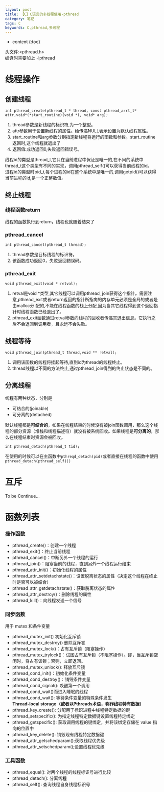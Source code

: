 ```yaml
---
layout: post
title: 【C】C语言的多线程使用-pthread
category: 笔记
tags: C
keywords: C,pthread,多线程
---
```


* content
{:toc}

头文件:<pthread.h>  
编译时需要加上 -lpthread
# 线程操作
## 创建线程
```
int pthread_create(pthread_t * thread, const pthread_arrt_t* attr,void*(*start_routine)(void *), void* arg);
```
1. thread参数是新线程的标识符,为一个整型。
2. attr参数用于设置新线程的属性。给传递NULL表示设置为默认线程属性。
3. start_routine和arg参数分别指定新线程将运行的函数和参数。start_routine返回时,这个线程就退出了
4. 返回值:成功返回0,失败返回错误号。

线程id的类型是thread_t,它只在当前进程中保证是唯一的,在不同的系统中thread_t这个类型有不同的实现，调用pthread_self()可以获得当前线程的id。  
进程id的类型时pid_t,每个进程的id在整个系统中是唯一的,调用getpid()可以获得当前进程的id,是一个正整数值。

## 终止线程

### 线程函数return
线程的函数执行到return，线程也就随着结束了
### pthread_cancel
```
int pthread_cancel(pthread_t thread);
```
1. thread参数是目标线程的标识符。  
2. 该函数成功返回0，失败返回错误码。  

### pthread_exit
```
void pthread_exit(void * retval);
```
1. retval是void *类型,其它线程可以调用pthread_join获得这个指针。需要注意,pthread_exit或者return返回的指针所指向的内存单元必须是全局的或者是由malloc分 配的,不能在线程函数的栈上分配,因为当其它线程得到这个返回指针时线程函数已经退出了。
2. pthread_exit函数通过retval参数向线程的回收者传递其退出信息。它执行之后不会返回到调用者，且永远不会失败。

## 线程等待
```
void pthread_join(pthread_t thread,void ** retval);
```

1. 调用该函数的线程将挂起等待,直到id为thread的线程终止。
2. thread线程以不同的方法终止,通过pthread_join得到的终止状态是不同的。

## 分离线程

线程有两种状态，分别是
- 可结合的(joinable)
- 可分离的(detached)  

默认线程都是**可结合的**，如果在线程结束的时候没有被join函数调用，那么这个线程的部分资源（堆栈和线程描述符）就没有被系统回收。如果线程是**可分离的**，那么在线程结束时资源会被回收。

```
int pthread_detach(pthread_t tid);
```
在使用的时候可以在主函数中`pthreqd_detach(pid)`或者直接在线程的函数中使用`pthread_detach(pthread_self())`



# 互斥

To be Continue...

# 函数列表
### 操作函数
- pthread_create()：创建一个线程  
- pthread_exit()：终止当前线程  
- pthread_cancel()：中断另外一个线程的运行  
- pthread_join()：阻塞当前的线程，直到另外一个线程运行结束  
- pthread_attr_init()：初始化线程的属性  
- pthread_attr_setdetachstate()：设置脱离状态的属性（决定这个线程在终止时是否可以被结合）  
- pthread_attr_getdetachstate()：获取脱离状态的属性  
- pthread_attr_destroy()：删除线程的属性  
- pthread_kill()：向线程发送一个信号  

### 同步函数
用于 mutex 和条件变量

- pthread_mutex_init() 初始化互斥锁
- pthread_mutex_destroy() 删除互斥锁
- pthread_mutex_lock()：占有互斥锁（阻塞操作）
- pthread_mutex_trylock()：试图占有互斥锁（不阻塞操作）。即，当互斥锁空闲时，将占有该锁；否则，立即返回。
- pthread_mutex_unlock(): 释放互斥锁
- pthread_cond_init()：初始化条件变量
- pthread_cond_destroy()：销毁条件变量
- pthread_cond_signal(): 唤醒第一个调用
- pthread_cond_wait()而进入睡眠的线程
- pthread_cond_wait(): 等待条件变量的特殊条件发生  
**Thread-local storage（或者以Pthreads术语，称作线程特有数据）**
- pthread_key_create(): 分配用于标识进程中线程特定数据的键
- pthread_setspecific(): 为指定线程特定数据键设置线程特定绑定
- pthread_getspecific(): 获取调用线程的键绑定，并将该绑定存储在 value 指向的位置中
- pthread_key_delete(): 销毁现有线程特定数据键
- pthread_attr_getschedparam();获取线程优先级
- pthread_attr_setschedparam();设置线程优先级

### 工具函数
- pthread_equal(): 对两个线程的线程标识号进行比较
- pthread_detach(): 分离线程
- pthread_self(): 查询线程自身线程标识号

